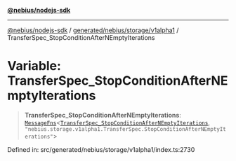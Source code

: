[**@nebius/nodejs-sdk**](../../../../../README.md)

---

[@nebius/nodejs-sdk](../../../../../README.md) / [generated/nebius/storage/v1alpha1](../README.md) / TransferSpec_StopConditionAfterNEmptyIterations

# Variable: TransferSpec_StopConditionAfterNEmptyIterations

> **TransferSpec_StopConditionAfterNEmptyIterations**: [`MessageFns`](../../../../../runtime/protos/core/interfaces/MessageFns.md)\<[`TransferSpec_StopConditionAfterNEmptyIterations`](../interfaces/TransferSpec_StopConditionAfterNEmptyIterations.md), `"nebius.storage.v1alpha1.TransferSpec.StopConditionAfterNEmptyIterations"`\>

Defined in: src/generated/nebius/storage/v1alpha1/index.ts:2730
